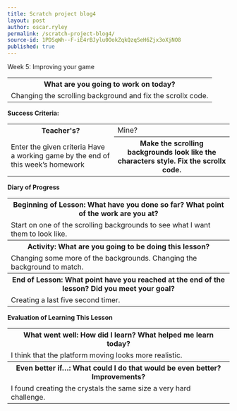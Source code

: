 ```yaml
---
title: Scratch project blog4
layout: post
author: oscar.ryley
permalink: /scratch-project-blog4/
source-id: 1PDSqWh--F-iE4rBJylu0OokZqkQzqSeH6Zjx3oXjNO8
published: true
---
```

Week 5: Improving your game

<table>
  <tr>
    <th>What are you going to work on today?</th>
  </tr>
  <tr>
    <td>Changing the scrolling background and fix the scrollx code.</td>
  </tr>
</table>


**Success Criteria:**

<table>
  <tr>
    <th>Teacher's?</th>
    <td>Mine?</td>
  </tr>
  <tr>
    <td>Enter the given criteria
Have a working game by the end of this week’s homework
</td>
    <th>
Make the scrolling backgrounds look like the characters style.
Fix the scrollx code.</th>
  </tr>
</table>


**Diary of Progress**

<table>
  <tr>
    <th>Beginning of Lesson: What have you done so far? What point of the work are you at?</th>
  </tr>
  <tr>
    <td>Start on one of the scrolling backgrounds to see what I want them to look like.</td>
  </tr>
  <tr>
    <th>Activity:  What are you going to be doing this lesson? </th>
  </tr>
  <tr>
    <td>Changing some more of the backgrounds. Changing the background to match.</td>
  </tr>
  <tr>
    <th>End of Lesson: What point have you reached at the end of the lesson? Did you meet your goal? </th>
  </tr>
  <tr>
    <td>Creating a last five second timer.</td>
  </tr>
</table>


**Evaluation of Learning This Lesson**

<table>
  <tr>
    <th>What went well: How did I learn? What helped me learn today? </th>
  </tr>
  <tr>
    <td>I think that the platform moving looks more realistic.</td>
  </tr>
  <tr>
    <th>Even better if…: What could I do that would be even better? Improvements? </th>
  </tr>
  <tr>
    <td>I found creating the crystals the same size a very hard challenge.</td>
  </tr>
</table>


